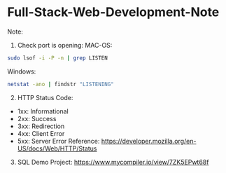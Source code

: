 # Full-Stack-Web-Development-Note
Note:
1. Check port is opening:
MAC-OS:
```bash
sudo lsof -i -P -n | grep LISTEN
```
Windows:
```bash
netstat -ano | findstr "LISTENING"
```

2. HTTP Status Code:
- 1xx: Informational
- 2xx: Success
- 3xx: Redirection
- 4xx: Client Error
- 5xx: Server Error
Reference: https://developer.mozilla.org/en-US/docs/Web/HTTP/Status

3. SQL Demo Project:
https://www.mycompiler.io/view/7ZK5EPwt68f
